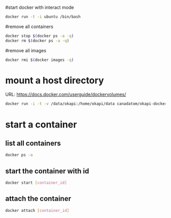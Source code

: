 #start docker with interact mode
```bash
docker run -t -i ubuntu /bin/bash
```

#remove all containers
```bash
docker stop $(docker ps -a -q)
docker rm $(docker ps -a -q)
```

#remove all images
```bash
docker rmi $(docker images -q)
```
# mount a host directory
URL: https://docs.docker.com/userguide/dockervolumes/
```bash
docker run -i -t -v /data/okapi:/home/okapi/data canadatom/okapi-docker-file /bin/bash
```

# start a container
## list all containers
```bash
docker ps -a 
```

## start the container with id
```bash
docker start [container_id]
```

## attach the container
```bash
docker attach [container_id]
```
